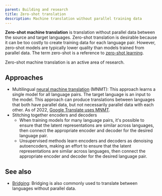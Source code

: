 ```yaml
---
parent: Building and research
title: Zero-shot translation
description: Machine translation without parallel training data
---
```


**Zero-shot machine translation** is translation without parallel data between the source and target languages.
Zero-shot translation is desirable because it can be too costly to create training data for each language pair.
However, zero-shot models are typically lower quality than models trained from parallel data.
The term zero-shot is a reference to [zero-shot learning](https://en.wikipedia.org/wiki/Zero-shot_learning).

Zero-shot machine translation is an active area of research.

## Approaches

- Multilingual [neural machine translation](/approaches/neural-machine-translation.md) (MNMT): This approach learns a single model for all language pairs. The target language is an input to the model. This approach can produce translations between languages that both have parallel data, but not necessarily parallel data with each other. As of 2022, [Google Translate uses MNMT](https://ai.googleblog.com/2022/05/24-new-languages-google-translate.html).
- Stitching together encoders and decoders
    - When training models for many language pairs, it's possible to ensure that the latent representations are similar across languages, then connect the appropriate encoder and decoder for the desired language pair.
    - Unsupervised methods learn encoders and decoders as denoising autoencoders, making an effort to ensure that the latent representations are similar across languages, then connect the appropriate encoder and decoder for the desired language pair.

## See also

- [Bridging](bridging.md): Bridging is also commonly used to translate between languages without parallel data.

